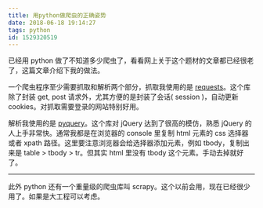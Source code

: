 ```yaml
---
title: 用python做爬虫的正确姿势
date: 2018-06-18 19:14:27
tags: python
id: 1529320519
---
```

已经用 python 做了不知道多少爬虫了，看看网上关于这个题材的文章都已经很老了，这篇文章介绍下我的做法。

一个爬虫程序至少需要抓取和解析两个部分，抓取我使用的是 [requests](https://github.com/requests/requests)。这个库除了封装 get, post 请求外，尤其方便的是封装了会话( session )，自动更新 cookies。对抓取需要登录的网站特别好用。

解析我使用的是 [pyquery](https://github.com/gawel/pyquery)。这个库对 jQuery 达到了很高的模仿，熟悉 jQuery 的人上手非常快。通常我都是在浏览器的 console 里复制 html 元素的 css 选择器或者 xpath 路径。这里要注意浏览器会给选择器添加元素，例如 tbody，复制出来是 table > tbody > tr。但其实 html 里没有 tbody 这个元素。手动去掉就好了。

----------------------
此外 python 还有一个重量级的爬虫库叫 scrapy。这个以前会用，现在已经很少用了。如果是大工程可以考虑。